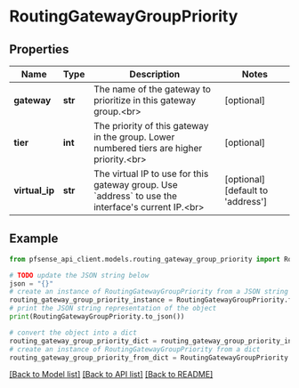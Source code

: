 # RoutingGatewayGroupPriority


## Properties

Name | Type | Description | Notes
------------ | ------------- | ------------- | -------------
**gateway** | **str** | The name of the gateway to prioritize in this gateway group.&lt;br&gt; | [optional] 
**tier** | **int** | The priority of this gateway in the group. Lower numbered tiers are higher priority.&lt;br&gt; | [optional] 
**virtual_ip** | **str** | The virtual IP to use for this gateway group. Use &#x60;address&#x60; to use the interface&#39;s current IP.&lt;br&gt; | [optional] [default to 'address']

## Example

```python
from pfsense_api_client.models.routing_gateway_group_priority import RoutingGatewayGroupPriority

# TODO update the JSON string below
json = "{}"
# create an instance of RoutingGatewayGroupPriority from a JSON string
routing_gateway_group_priority_instance = RoutingGatewayGroupPriority.from_json(json)
# print the JSON string representation of the object
print(RoutingGatewayGroupPriority.to_json())

# convert the object into a dict
routing_gateway_group_priority_dict = routing_gateway_group_priority_instance.to_dict()
# create an instance of RoutingGatewayGroupPriority from a dict
routing_gateway_group_priority_from_dict = RoutingGatewayGroupPriority.from_dict(routing_gateway_group_priority_dict)
```
[[Back to Model list]](../README.md#documentation-for-models) [[Back to API list]](../README.md#documentation-for-api-endpoints) [[Back to README]](../README.md)


